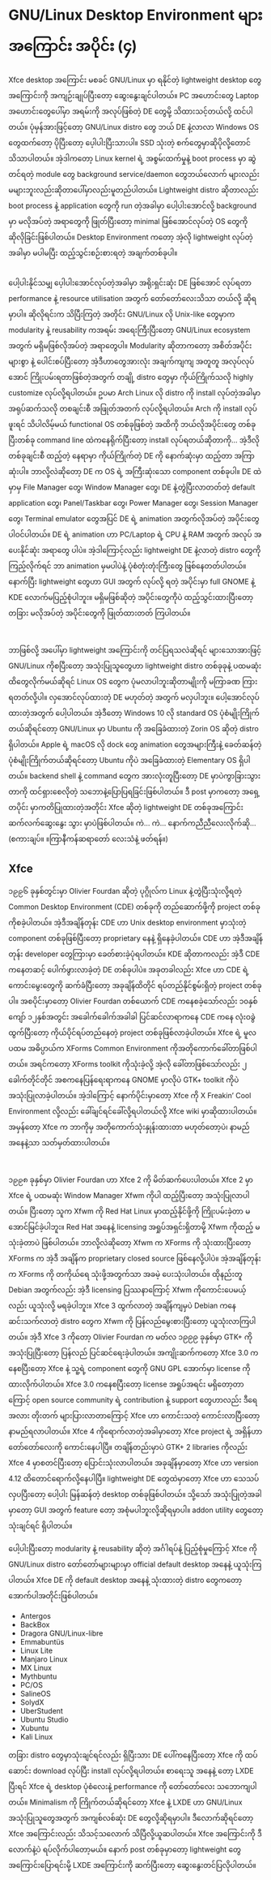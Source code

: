 # GNU/Linux Desktop Environment များအကြောင်း အပိုင်း (၄)

Xfce desktop အကြောင်း မစခင် GNU/Linux မှာ ရနိုင်တဲ့ lightweight desktop တွေအကြောင်းကို အကျဉ်းချုပ်ပြီးတော့ ဆွေးနွေးချင်ပါတယ်။ PC အဟောင်းတွေ Laptop အဟောင်းတွေပေါ်မှာ အရမ်းကို အလုပ်ဖြစ်တဲ့ DE တွေမို့ သိထားသင့်တယ်လို့ ထင်ပါတယ်။ ပုံမှန်အားဖြင့်တော့ GNU/Linux distro တွေ ဘယ် DE နဲ့လာလာ Windows OS တွေထက်တော့ ပိုပြီးတော့ ပေ့ါပါးပြီးသားပါ။ SSD သုံးတဲ့ စက်တွေမှာဆိုပိုလို့တောင် သိသာပါတယ်။ အဲ့ဒါကတော့ Linux kernel ရဲ့ အစွမ်းထက်မှုနဲ့ boot process မှာ ဆွဲတင်ရတဲ့ module တွေ background service/daemon တွေဘယ်လောက် များလည်း မများဘူးလည်းဆိုတာပေါ်မှာလည်းမူတည်ပါတယ်။ Lightweight distro ဆိုတာလည်း boot process နဲ့ application တွေကို run တဲ့အခါမှာ ပေါ့ပါးအောင်လို့ background မှာ မလိုအပ်တဲ့ အရာတွေကို ဖြုတ်ပြီးတော့ minimal ဖြစ်အောင်လုပ်တဲ့ OS တွေကိုဆိုလိုခြင်းဖြစ်ပါတယ်။ Desktop Environment ကတော့ အဲ့လို lightweight လုပ်တဲ့အခါမှာ မပါမပြီး ထည့်သွင်းစဉ်းစားရတဲ့ အချက်တစ်ခုပါ။

<figure><img src="../.gitbook/assets/Xfce.jpg" alt=""><figcaption></figcaption></figure>

ပေါ့ပါးနိုင်သမျှ ပေ့ါပါးအောင်လုပ်တဲ့အခါမှာ အရိုးရှင်းဆုံး DE ဖြစ်အောင် လုပ်ရတာ performance နဲ့ resource utilisation အတွက် တော်တော်လေးသိသာ တယ်လို့ ဆိုရမှာပါ။ ဆိုလိုရင်းက သိပြီးကြတဲ့ အတိုင်း GNU/Linux လို Unix-like တွေမှာက modularity နဲ့ reusability ကအရမ်း အရေးကြီးပြီးတော့ GNU/Linux ecosystem အတွက် မရှိမဖြစ်လိုအပ်တဲ့ အရာတွေပါ။ Modularity ဆိုတာကတော့ အစိတ်အပိုင်းများစွာ နဲ့ ပေါင်းစပ်ပြီးတော့ အဲ့ဒီဟာတွေအားလုံး အချက်ကျကျ အတူတူ အလုပ်လုပ်အောင် ကြိုးပမ်းရတာဖြစ်တဲ့အတွက် တချို့ distro တွေမှာ ကိုယ်ကြိုက်သလို highly customize လုပ်လို့ရပါတယ်။ ဥပမာ Arch Linux လို distro ကို install လုပ်တဲ့အခါမှာ အရုပ်ဆက်သလို တစချင်းစီ အဖြုတ်အတက် လုပ်လို့ရပါတယ်။ Arch ကို install လုပ်ဖူးရင် သိပါလိမ့်မယ် functional OS တစ်ခုဖြစ်တဲ့ အထိကို ဘယ်လိုအပိုင်းတွေ တစ်ခုပြီးတစ်ခု command line ထဲကနေရိုက်ပြီးတော့ install လုပ်ရတယ်ဆိုတာကို… အဲ့ဒီလို တစ်ခုချင်းစီ ထည့်တဲ့ နေရာမှာ ကိုယ်ကြိုက်တဲ့ DE ကို နောက်ဆုံးမှာ ထည့်တာ အကြာဆုံးပါ။ ဘာလို့လဲဆိုတော့ DE က OS ရဲ့ အကြီးဆုံးသော component တစ်ခုပါ။ DE ထဲမှာမှ File Manager တွေ၊ Window Manager တွေ၊ DE နဲ့တွဲပြီးလာတတ်တဲ့ default application တွေ၊ Panel/Taskbar တွေ၊ Power Manager တွေ၊ Session Manager တွေ၊ Terminal emulator တွေအပြင် DE ရဲ့ animation အတွက်လိုအပ်တဲ့ အပိုင်းတွေပါဝင်ပါတယ်။ DE ရဲ့ animation ဟာ PC/Laptop ရဲ့ CPU နဲ့ RAM အတွက် အလုပ် အပေးနိုင်ဆုံး အရာတွေ ပါပဲ။ အဲ့ဒါကြောင့်လည်း lightweight DE နဲ့လာတဲ့ distro တွေကို ကြည့်လိုက်ရင် ဘာ animation မှမပါပဲနဲ့ ပုံစံတုံးတုံးကြီးတွေ ဖြစ်နေတတ်ပါတယ်။ နောက်ပြီး lightweight တွေဟာ GUI အတွက် လုပ်လို့ ရတဲ့ အပိုင်းမှာ full GNOME နဲ့ KDE လောက်မပြည့်စုံပါဘူး။ မရှိမဖြစ်ဆိုတဲ့ အပိုင်းတွေကိုပဲ ထည့်သွင်းထားပြီးတော့ တခြား မလိုအပ်တဲ့ အပိုင်းတွေကို ဖြုတ်ထားတတ် ကြပါတယ်။

<figure><img src="../.gitbook/assets/Xubuntu.png" alt=""><figcaption></figcaption></figure>

<figure><img src="../.gitbook/assets/Manjaro-Xfce.png" alt=""><figcaption></figcaption></figure>

ဘာဖြစ်လို့ အပေါ်မှာ lightweight အကြောင်းကို တင်ပြရသလဲဆိုရင် များသောအားဖြင့် GNU/Linux ကိုစပြီးတော့ အသုံးပြုသူတွေဟာ lightweight distro တစ်ခုခုနဲ့ ပထမဆုံး ထိတွေလိုက်မယ်ဆိုရင် Linux OS တွေက ပုံမလာပါဘူးဆိုတာမျိုးကို မကြာခဏ ကြားရတတ်လို့ပါ။ လှအောင်လုပ်ထားတဲ့ DE မဟုတ်တဲ့ အတွက် မလှပါဘူး။ ပေါ့အောင်လုပ်ထားတဲ့အတွက် ပေါ့ပါတယ်။ အဲ့ဒီတော့ Windows 10 လို standard OS ပုံစံမျိုးကြိုက်တယ်ဆိုရင်တော့ GNU/Linux မှာ Ubuntu ကို အခြေခံထားတဲ့ Zorin OS ဆိုတဲ့ distro ရှိပါတယ်။ Apple ရဲ့ macOS လို dock တွေ animation တွေအများကြီးနဲ့ ခေတ်ဆန်တဲ့ ပုံစံမျိုးကြိုက်တယ်ဆိုရင်တော့ Ubuntu ကိုပဲ အခြေခံထားတဲ့ Elementary OS ရှိပါတယ်။ backend shell နဲ့ command တွေက အားလုံးတူပြီးတော့ DE မှာပဲကွာခြားသွားတာကို ထင်ရှားစေလိုတဲ့ သဘောနဲ့ပြောပြရခြင်းဖြစ်ပါတယ်။ ဒီ post မှာကတော့ အရှေ့ တပိုင်း မှာကတိပြုထားတဲ့အတိုင်း Xfce ဆိုတဲ့ lightweight DE တစ်ခုအကြောင်း ဆက်လက်ဆွေးနွေး သွား မှာပဲဖြစ်ပါတယ်။ ကဲ… ကဲ… နောက်ကညီညီလေးလိုက်ဆို… (စကားချပ်။ ။ကြာနီကန်ဆရာတော် လေးသံနဲ့ ဖတ်ရန်။)

## Xfce

၁၉၉၆ ခုနှစ်တွင်းမှာ Olivier Fourdan ဆိုတဲ့ ပုဂ္ဂိုလ်က Linux နဲ့တွဲပြီးသုံးလို့ရတဲ့ Common Desktop Environment (CDE) တစ်ခုကို တည်ဆောက်ဖို့ကို project တစ်ခုကိုစခဲ့ပါတယ်။ အဲ့ဒီအချိန်တုန်း CDE ဟာ Unix desktop environment မှာသုံးတဲ့ component တစ်ခုဖြစ်ပြီးတော့ proprietary နေနဲ့ ရှိနေခဲ့ပါတယ်။ CDE ဟာ အဲ့ဒီအချိန်တုန်း developer တွေကြားမှာ ခေတ်စားခဲ့ပုံရပါတယ်။ KDE ဆိုတာကလည်း အဲ့ဒီ CDE ကနေတဆင့် ပေါက်ဖွားလာခဲ့တဲ့ DE တစ်ခုပါပဲ။ အခုတခါလည်း Xfce ဟာ CDE ရဲ့ကောင်းမွေးတွေကို ဆက်ခံပြီးတော့ အခုချိန်ထိတိုင် ရပ်တည်နိုင်စွမ်းရှိတဲ့ project တစ်ခုပါ။ အစပိုင်းမှာတော့ Olivier Fourdan တစ်ယောက် CDE ကနေစခဲ့သော်လည်း ၁၀နှစ်ကျော် ၁၂နှစ်အတွင်း အခေါက်ခေါက်အခါခါ ပြင်ဆင်လာရာကနေ CDE ကနေ လုံးဝခွဲထွက်ပြီးတော့ ကိုယ်ပိုင်ရပ်တည်နေတဲ့ project တစ်ခုဖြစ်လာခဲ့ပါတယ်။ Xfce ရဲ့ မူလ ပထမ အဓိပ္ပာယ်က XForms Common Environment ကိုအတိုကောက်ခေါ်တာဖြစ်ပါတယ်။ အရင်ကတော့ XForms toolkit ကိုသုံးခဲ့လို့ အဲ့လို ခေါ်တာဖြစ်သော်လည်း ၂ ခေါက်တိုင်တိုင် အစကနေပြန်ရေးရာကနေ GNOME မှာလိုပဲ GTK+ toolkit ကိုပဲ အသုံးပြုလာခဲ့ပါတယ်။ အဲ့ဒါကြောင့် နောက်ပိုင်းမှာတော့ Xfce ကို X Freakin’ Cool Environment လို့လည်း ခေါ်ချင်ရင်ခေါ်လို့ရပါတယ်လို့ Xfce wiki မှာဆိုထားပါတယ်။ အမှန်တော့ Xfce က ဘာကိုမှ အတိုကောက်သုံးနှုန်းထားတာ မဟုတ်တော့ပဲ၊ နာမည်အနေနဲ့သာ သတ်မှတ်ထားပါတယ်။

<figure><img src="../.gitbook/assets/CDE_Application_Builder.png" alt=""><figcaption></figcaption></figure>

<figure><img src="../.gitbook/assets/Kali-Linux-Xfce-4-768x432.jpg" alt=""><figcaption></figcaption></figure>

၁၉၉၈ ခုနှစ်မှာ Olivier Fourdan ဟာ Xfce 2 ကို မိတ်ဆက်ပေးပါတယ်။ Xfce 2 မှာ Xfce ရဲ့ ပထမဆုံး Window Manager Xfwm ကိုပါ ထည့်ပြီးတော့ အသုံးပြုလာပါတယ်။ ပြီးတော့ သူက Xfwm ကို Red Hat Linux မှာထည့်နိုင်ဖို့ကို ကြိုးပမ်းခဲ့တာ မအောင်မြင်ခဲ့ပါဘူး။ Red Hat အနေနဲ့ licensing အရှုပ်အရှင်းရှိတာမို့ Xfwm ကိုထည့် မသုံးခဲ့တာပဲ ဖြစ်ပါတယ်။ ဘာလို့လဲဆိုတော့ Xfwm က XForms ကို သုံးထားပြီးတော့ XForms က အဲ့ဒီ အချိန်က proprietary closed source ဖြစ်နေလို့ပါပဲ။ အဲ့အချိန်တုန်းက XForms ကို တကိုယ်ရေ သုံးဖို့အတွက်သာ အခမဲ့ ပေးသုံးပါတယ်။ ထိုနည်းတူ Debian အတွက်လည်း အဲ့ဒီ licensing ပြဿနာကြောင့် Xfwm ကိုကောင်းပေမယ့်လည်း ယူသုံးလို့ မရခဲ့ပါဘူး။ Xfce 3 ထွက်လာတဲ့ အချိန်ကျမှပဲ Debian ကနေဆင်းသက်လာတဲ့ distro တွေက Xfwm ကို ပြန်လည်မွေးစားပြီးတော့ ယူသုံးလာကြပါတယ်။ အဲ့ဒီ Xfce 3 ကိုတော့ Olivier Fourdan က မတ်လ ၁၉၉၉ ခုနှစ်မှာ GTK+ ကိုအသုံးပြုပြီးတော့ ပြန်လည် ပြင်ဆင်ရေးခဲ့ပါတယ်။ အကျိုးဆက်ကတော့ Xfce 3.0 ကနေစပြီးတော့ Xfce နဲ့ သူ့ရဲ့ component တွေကို GNU GPL အောက်မှာ license ကိုထားလိုက်ပါတယ်။ Xfce 3.0 ကနေစပြီးတော့ license အရှုပ်အရင်း မရှိတော့တာကြောင့် open source community ရဲ့ contribution နဲ့ support တွေဟာလည်း ဒီရေအလား တိုးတက် များပြားလာတာကြောင့် Xfce ဟာ ကောင်းသတဲ့ ကောင်းလာပြီးတော့ နာမည်ရလာပါတယ်။ Xfce 4 ကိုရောက်လာတဲ့အခါမှာတော့ Xfce project ရဲ့ အရှိန်ဟာ တော်တော်လေးကို ကောင်းနေပါပြီ။ တချိန်တည်းမှာပဲ GTK+ 2 libraries ကိုလည်း Xfce 4 မှာစတင်ပြီးတော့ ပြောင်းသုံးလာပါတယ်။ အခုချိန်မှာတော့ Xfce ဟာ version 4.12 ထိတောင်ရောက်လို့နေပါပြီ။ lightweight DE တွေထဲမှာတော့ Xfce ဟာ သေသပ်လှပပြီးတော့ ပေါ့ပါး မြန်ဆန်တဲ့ desktop တစ်ခုဖြစ်ပါတယ်။ သို့သော် အသုံးပြုတဲ့အခါမှာတော့ GUI အတွက် feature တော့ အစုံမပါဘူးလို့ဆိုရမှာပါ။ addon utility တွေတော့ သုံးချင်ရင် ရှိပါတယ်။



ပေါ့ပါးပြီးတော့ modularity နဲ့ reusability ဆိုတဲ့ အင်္ဂါရပ်နဲ့ ပြည့်စုံမှုကြောင့် Xfce ကို GNU/Linux distro တော်တော်များများမှာ official default desktop အနေနဲ့ ယူသုံးကြပါတယ်။ Xfce DE ကို default desktop အနေနဲ့ သုံးထားတဲ့ distro တွေကတော့ အောက်ပါအတိုင်းဖြစ်ပါတယ်။

* Antergos
* BackBox
* Dragora GNU/Linux-libre
* Emmabuntüs
* Linux Lite
* Manjaro Linux
* MX Linux
* Mythbuntu
* PC/OS
* SalineOS
* SolydX
* UberStudent
* Ubuntu Studio
* Xubuntu
* Kali Linux

တခြား distro တွေမှာသုံးချင်ရင်လည်း ရှိပြီးသား DE ပေါ်ကနေပြီးတော့ Xfce ကို ထပ်ဆောင်း download လုပ်ပြီး install လုပ်လို့ရပါတယ်။ စာရေးသူ အနေနဲ့ တော့ LXDE ပြီးရင် Xfce ရဲ့ desktop ပုံစံလေးနဲ့ performance ကို တော်တော်လေး သဘောကျပါတယ်။ Minimalism ကို ကြိုက်တယ်ဆိုရင်တော့ Xfce နဲ့ LXDE ဟာ GNU/Linux အသုံးပြုသူတွေအတွက် အကျစ်လစ်ဆုံး DE တွေလို့ဆိုရမှာပါ။ ဒီလောက်ဆိုရင်တော့ Xfce အကြောင်းလည်း သိသင့်သလောက် သိပြီလို့ယူဆပါတယ်။ Xfce အကြောင်းကို ဒီလောက်နဲ့ပဲ ရပ်လိုက်ပါတော့မယ်။ နောက် post တစ်ခုမှာတော့ lightweight တွေ အကြောင်းပြောရင်းမို့ LXDE အကြောင်းကို ဆက်ပြီးတော့ ဆွေးနွေးတင်ပြလိုပါတယ်။

